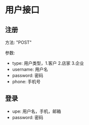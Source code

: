 # 用户接口

## 注册

方法: "POST"

参数:

* type: 用户类型，1.客户 2.店家 3.企业
* username: 用户名
* password: 密码
* phone: 手机号

## 登录

* upe: 用户名，手机，邮箱
* password: 密码
